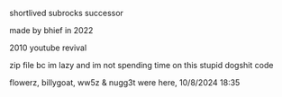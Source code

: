 shortlived subrocks successor

made by bhief in 2022

2010 youtube revival

zip file bc im lazy and im not spending time on this stupid dogshit code

flowerz, billygoat, ww5z & nugg3t were here, 10/8/2024 18:35
